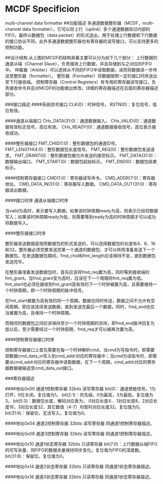# MCDF Specificion
multi-channel data formatter
##功能描述
多通道数据整形器（MCDF，multi-channel data formatter），它可以将上行（uplink）多个通道数据经过内部的FIFO，最终以数据包（data packet）的形式送出。用于处理上行数据和下行数据的接口协议不同，此外多通道数据整形器也有寄存器的读写接口，可以支持更多的控制功能。

##设计结构
从上图的MCDF的结构来看主要可以分为如下几个部分：
上行数据的通道从端（Channel Slave），负责接收上行数据，并且存储到与之对应的FIFO中。
仲裁器（Arbiter）可以选择从不同的FIFO中读取数据，进而将数据进一步传送至整形器（formatter）。
整形器（Formatter）将数据按照一定的接口时序送出至下行接收端。
控制寄存器（Control Registers）有专用的寄存器读写接口，负责接收命令并且对MCDF的功能做出修改。详细的寄存器描述在后面的寄存器描述部分。

###接口描述
####系统信号接口
CLK(0)：时钟信号。
RSTN(0)：复位信号，低位有效。

####通道从端接口
CHx_DATA(31:0)：通道数据输入。
CHx_VALID(0)：通道数据有效标志信号，高位有效。
CHx_READY(0)：通道数据接收信号，高位表示接收成功。

####整形器接口
FMT_CHID(1:0)：整形数据包的通道ID号。
FMT_LENGTH(4:0)：整形数据包长度信号。
FMT_REQ(0)：整形数据包发送请求。
FMT_GRANT(0)：整形数据包被允许发送的接受标示。
FMT_DATA(31:0)：数据输出端口。
FMT_START(0)：数据包起始标示。
FMT_END(0)：数据包结束标示。

####控制寄存器接口
CMD(1:0)：寄存器读写命令。
CMD_ADDR(7:0)：寄存器地址。
CMD_DATA_IN(31:0)：寄存器写入数据。
CMD_DATA_OUT(31:0)：寄存器读出数据。

####接口时序
通道从端接口时序

当valid为高时，表示要写入数据。如果该时钟周期ready为高，则表示已经将数据写入；如果该时钟周期ready为低，则需要等到ready为高的时钟周期才可以成功将数据写入。


####整形器接口时序

整形器发送数据是按照数据包的形式发送的，可以选择数据包的长度有4、8、16和32。整形器必须完整发送完某一个通道的数据包，才可以转而准备发送下一个数据包，在发送数据包期间，fmd_chid和fmt_length应该保持不变，直到数据包发送完毕。

在整形器准备发送数据包时，首先应该将fmd_req置为高，同时等到接收端的fmt_grant。当fmd_grant变为高时，应该在下一个周期将fmt_req置为低。fmt_start也必须在接收到fmt_grant高有效的下一个时钟被置为高，且需要维持一个时钟周期，即一个时钟周期的脉冲信号。

在fmt_start被置为高有效的同一个周期，数据也同时传送，数据之间不允许有空闲周期，即应该连续发送数据，直到发送完最后一个数据，同时，fmd_end也应当被置为高，且保持一个时钟周期。

而相邻的数据包之间应该保持至少一个时钟周期的空闲，即fmd_end脉冲回复为低以后，至少需要经过一个时钟周期，fmd_req才可以被再次置为高。


####控制寄存器接口时序

控制寄存器接口上首先需要在每一个时钟解析cmd，当cmd为写指令时，即需要把数据cmd_data_in写入到cmd_addr对应的寄存器中；当cmd为读指令时，即需要从cmd_addr对应的寄存器中读取数据，在下一个周期，cmd_addr对应的寄存器数据被输送至cmd_data_out接口。


###寄存器描述

####地址0x00 通道1控制寄存器 32bits 读写寄存器
bit(0)：通道使能信号。1为打开，0位关闭。复位值为1。
bit(2:1)：优先级。0为最高，3为最低。复位值为3。
bit(5:3)：数据包长度，解码对应表为， 0对应长度4， 1对应长度8，2对应长度16，3对应长度32，其它数值（4-7）均暂时对应长度32。复位值为0。
bit(31:6)：保留位，无法写入。复位值为0。

####地址0x04 通道2控制寄存器 32bits 读写寄存器
同通道1控制寄存器描述。

####地址0x08 通道3控制寄存器 32bits 读写寄存器
同通道1控制寄存器描述。

####地址0x10 通道1状态寄存器 32bits 只读寄存器
bit(7:0)：上行数据从端FIFO的可写余量，同FIFO的数据余量保持同步变化。复位值为FIFO的深度数。
bit(31:8)：保留位，复位值为0。

####地址0x14 通道2状态寄存器 32bits 只读寄存器
同通道1状态寄存器描述。

####地址0x18 通道3状态寄存器 32bits 只读寄存器
同通道1状态寄存器描述。

